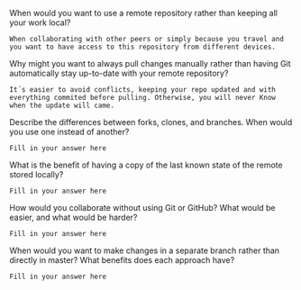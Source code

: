 When would you want to use a remote repository rather than keeping all your work
local?

    When collaborating with other peers or simply because you travel and you want to have access to this repository from different devices.

Why might you want to always pull changes manually rather than having Git
automatically stay up-to-date with your remote repository?

    It´s easier to avoid conflicts, keeping your repo updated and with everything commited before pulling. Otherwise, you will never Know when the update will came.

Describe the differences between forks, clones, and branches.  When would you
use one instead of another?

    Fill in your answer here

What is the benefit of having a copy of the last known state of the remote
stored locally?

    Fill in your answer here

How would you collaborate without using Git or GitHub?  What would be easier,
and what would be harder?

    Fill in your answer here

When would you want to make changes in a separate branch rather than directly in
master?  What benefits does each approach have?

    Fill in your answer here
